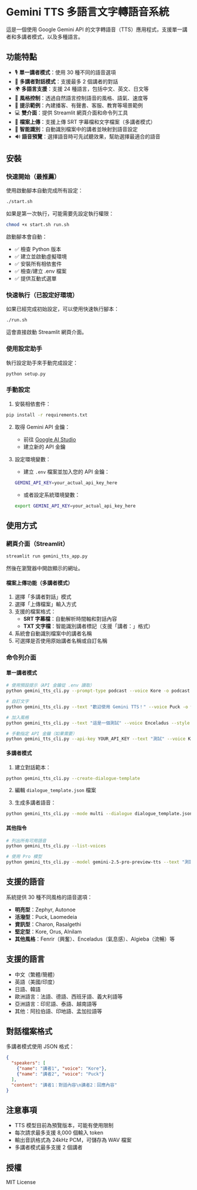 # Gemini TTS 多語言文字轉語音系統

這是一個使用 Google Gemini API 的文字轉語音（TTS）應用程式，支援單一講者和多講者模式，以及多種語言。

## 功能特點

- 🎙️ **單一講者模式**：使用 30 種不同的語音選項
- 👥 **多講者對話模式**：支援最多 2 個講者的對話
- 🌍 **多語言支援**：支援 24 種語言，包括中文、英文、日文等
- 🎨 **風格控制**：透過自然語言控制語音的風格、語氣、速度等
- 📝 **提示範例**：內建播客、有聲書、客服、教育等場景範例
- 💻 **雙介面**：提供 Streamlit 網頁介面和命令列工具
- 📄 **檔案上傳**：支援上傳 SRT 字幕檔和文字檔案（多講者模式）
- 🤖 **智能識別**：自動識別檔案中的講者並映射到語音設定
- 🔊 **語音預覽**：選擇語音時可先試聽效果，幫助選擇最適合的語音

## 安裝

### 快速開始（最推薦）

使用啟動腳本自動完成所有設定：

```bash
./start.sh
```

如果是第一次執行，可能需要先設定執行權限：
```bash
chmod +x start.sh run.sh
```

啟動腳本會自動：
- ✅ 檢查 Python 版本
- ✅ 建立並啟動虛擬環境
- ✅ 安裝所有相依套件
- ✅ 檢查/建立 .env 檔案
- ✅ 提供互動式選單

### 快速執行（已設定好環境）

如果已經完成初始設定，可以使用快速執行腳本：

```bash
./run.sh
```

這會直接啟動 Streamlit 網頁介面。

### 使用設定助手

執行設定助手來手動完成設定：

```bash
python setup.py
```

### 手動設定

1. 安裝相依套件：
```bash
pip install -r requirements.txt
```

2. 取得 Gemini API 金鑰：
   - 前往 [Google AI Studio](https://makersuite.google.com/app/apikey)
   - 建立新的 API 金鑰

3. 設定環境變數：
   - 建立 `.env` 檔案並加入您的 API 金鑰：
   ```bash
   GEMINI_API_KEY=your_actual_api_key_here
   ```
   - 或者設定系統環境變數：
   ```bash
   export GEMINI_API_KEY=your_actual_api_key_here
   ```

## 使用方式

### 網頁介面（Streamlit）

```bash
streamlit run gemini_tts_app.py
```

然後在瀏覽器中開啟顯示的網址。

#### 檔案上傳功能（多講者模式）

1. 選擇「多講者對話」模式
2. 選擇「上傳檔案」輸入方式
3. 支援的檔案格式：
   - **SRT 字幕檔**：自動解析時間軸和對話內容
   - **TXT 文字檔**：智能識別講者標記（支援「講者：」格式）
4. 系統會自動識別檔案中的講者名稱
5. 可選擇是否使用原始講者名稱或自訂名稱

### 命令列介面

#### 單一講者模式

```bash
# 使用預設提示（API 金鑰從 .env 讀取）
python gemini_tts_cli.py --prompt-type podcast --voice Kore -o podcast.wav

# 自訂文字
python gemini_tts_cli.py --text "歡迎使用 Gemini TTS！" --voice Puck -o welcome.wav

# 加入風格
python gemini_tts_cli.py --text "這是一個測試" --voice Enceladus --style "神秘的" -o mystery.wav

# 手動指定 API 金鑰（如果需要）
python gemini_tts_cli.py --api-key YOUR_API_KEY --text "測試" --voice Kore -o test.wav
```

#### 多講者模式

1. 建立對話範本：
```bash
python gemini_tts_cli.py --create-dialogue-template
```

2. 編輯 `dialogue_template.json` 檔案

3. 生成多講者語音：
```bash
python gemini_tts_cli.py --mode multi --dialogue dialogue_template.json -o dialogue.wav
```

#### 其他指令

```bash
# 列出所有可用語音
python gemini_tts_cli.py --list-voices

# 使用 Pro 模型
python gemini_tts_cli.py --model gemini-2.5-pro-preview-tts --text "測試" -o test.wav
```

## 支援的語音

系統提供 30 種不同風格的語音選項：

- **明亮型**：Zephyr, Autonoe
- **活潑型**：Puck, Laomedeia
- **資訊型**：Charon, Rasalgethi
- **堅定型**：Kore, Orus, Alnilam
- **其他風格**：Fenrir（興奮）、Enceladus（氣息感）、Algieba（流暢）等

## 支援的語言

- 中文（繁體/簡體）
- 英語（美國/印度）
- 日語、韓語
- 歐洲語言：法語、德語、西班牙語、義大利語等
- 亞洲語言：印尼語、泰語、越南語等
- 其他：阿拉伯語、印地語、孟加拉語等

## 對話檔案格式

多講者模式使用 JSON 格式：

```json
{
  "speakers": [
    {"name": "講者1", "voice": "Kore"},
    {"name": "講者2", "voice": "Puck"}
  ],
  "content": "講者1：對話內容\n講者2：回應內容"
}
```

## 注意事項

- TTS 模型目前為預覽版本，可能有使用限制
- 每次請求最多支援 8,000 個輸入 token
- 輸出音訊格式為 24kHz PCM，可儲存為 WAV 檔案
- 多講者模式最多支援 2 個講者

## 授權

MIT License 
